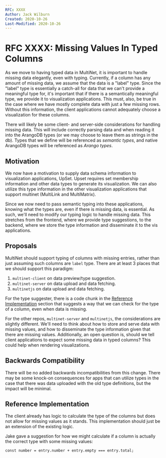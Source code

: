 ```yaml
---
RFC: XXXX
Author: Jack Wilburn
Created: 2020-10-26
Last-Modified: 2020-10-26
---
```


# RFC XXXX: Missing Values In Typed Columns

As we move to having typed data in MultiNet, it is important to handle missing data elegantly, even with typing. Currently, if a column has any amount of missing data, we assume that the data is a "label" type. Since the "label" type is essentially a catch-all for data that we can't provide a meaningful type for, it's important that if there is a semantically meaningful type, we provide it to visualization applications. This must, also, be true in the case where we have mostly complete data with just a few missing rows. Without this information, the client applications cannot adequately choose a visualization for these columns.

There will likely be some client- and server-side considerations for handling missing data. This will include correctly parsing data and when reading it into the ArangoDB types (or we may choose to leave them as strings in the db). Types that we define will be referenced as *semantic types*, and native ArangoDB types will be referenced as *Arango types*.

## Motivation

We now have a motivation to supply data schema information to visualization applications, UpSet. Upset requires set membership information and other data types to generate its visualization. We can also utilize this type information in the other visualization applications that support multinet (MultiLink and MultiMatrix).

Since we now need to pass semantic typing into these applications, knowing what the types are, even if there is missing data, is essential. As such, we'll need to modify our typing logic to handle missing data. This stretches from the frontend, where we provide type suggestions, to the backend, where we store the type information and disseminate it to the vis applications.

## Proposals

MultiNet should support typing of columns with missing entries, rather than just assuming such columns are `label` type. There are at least 3 places that we should support this paradigm:

1. `multinet-client` on data preview/type suggestion.
2. `multinet-server` on data upload and data fetching.
3. `multinetjs` on data upload and data fetching.

For the type suggester, there is a code chunk in the [Reference Implementation](#reference-implementation) section that suggests a way that we can check for the type of a column, even when data is missing.

For the other repos, `multinet-server` and `multinetjs`, the considerations are slightly different. We'll need to think about how to store and serve data with missing values, and how to disseminate the type information given that there are missing values. Additionally, an open question is, should we tell client applications to expect some missing data in typed columns? This could help when rendering visualizations.

## Backwards Compatibility

There will be no added backwards incompatibilities from this change. There may be some knock-on consequences for apps that can utilize types in the case that there was data uploaded with the old type definitions, but the impact will be minimal.

## Reference Implementation

The client already has logic to calculate the type of the columns but does not allow for missing values as it stands. This implementation should just be an extension of the existing logic.

Jake gave a suggestion for how we might calculate if a column is actually the correct type with some missing values:

```
const number = entry.number + entry.empty === entry.total;
```
